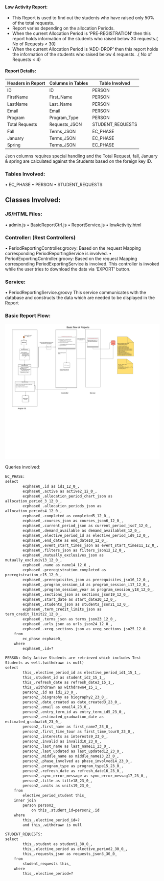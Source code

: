 #### Low Activity Report:
-	This Report is used to find out the students who have raised only 50% of the total requests.
-	Report varies depending on the allocation Periods.
-	When the current Allocation Period is ‘PRE-REGISTRATION’ then this report holds information of the students who raised below 30 requests.( No of Requests < 30)
-	When the current Allocation Period is ‘ADD-DROP’ then this report holds the information of the students who raised below 4 requests. .( No of Requests < 4)

#### Report Details:

|Headers in Report|Columns in Tables|Table Involved|
|--------------------- |--------------------- |-----------------|
|ID                    | ID                   | PERSON
|FirstName             | First_Name           | PERSON
|LastName              | Last_Name            | PERSON
|Email                 | Email                | PERSON
|Program	             |Program_Type          | PERSON
|Total Requests        | Requests_JSON        | STUDENT_REQUESTS
|Fall                  |Terms_JSON            | EC_PHASE
|January               |Terms_JSON            | EC_PHASE
|Spring                |Terms_JSON            | EC_PHASE

Json columns requires special handling and the Total Request, fall, January & spring are calculated against the Students based on the foreign key ID.
### Tables Involved:
•	EC_PHASE
•	PERSON
•	STUDENT_REQUESTS
## Classes Involved:
### JS/HTML Files:
•	admin.js
•	BasicReportCtrl.js
•	ReportService.js
•	lowActivity.html

### Controller: (Rest Controllers)
•	PeriodReportingController.groovy:
      Based on the request Mapping corresponding PeriodReportingService is involved.
•	PeriodExportingController.groovy:
      Based on the request Mapping corresponding PeriodExportingService is involved. This controller is invoked while the user tries to download the data via ‘EXPORT’ button.

### Service:
•	PeriodReportingService.groovy
This service communicates with the database and constructs the data which are needed to be displayed in the Report

### Basic Report Flow:

![Alt text](https://raw.githubusercontent.com/swathijayaseelan/ECToolKit-Documentation/master/BasicReportFloe.jpeg?_sm_au_=i4sfNDn0HvvfvS2k "Basic Report Flow")

Queries involved:
```
EC_PHASE:
select
        ecphase0_.id as id1_12_0_,
        ecphase0_.active as active2_12_0_,
        ecphase0_.allocation_period_chart_json as allocation_period_3_12_0_,
        ecphase0_.allocation_periods_json as allocation_periods4_12_0_,
        ecphase0_.completed as completed5_12_0_,
        ecphase0_.courses_json as courses_json6_12_0_,
        ecphase0_.current_period_json as current_period_jso7_12_0_,
        ecphase0_.demand_available as demand_available8_12_0_,
        ecphase0_.elective_period_id as elective_period_id9_12_0_,
        ecphase0_.end_date as end_date10_12_0_,
        ecphase0_.event_start_times_json as event_start_times11_12_0_,
        ecphase0_.filters_json as filters_json12_12_0_,
        ecphase0_.mutually_exclusives_json as mutually_exclusiv13_12_0_,
        ecphase0_.name as name14_12_0_,
        ecphase0_.preregistration_completed as preregistration_c15_12_0_,
        ecphase0_.prerequisites_json as prerequisites_jso16_12_0_,
        ecphase0_.program_session_id as program_session_i17_12_0_,
        ecphase0_.program_session_year as program_session_y18_12_0_,
        ecphase0_.sections_json as sections_json19_12_0_,
        ecphase0_.start_date as start_date20_12_0_,
        ecphase0_.students_json as students_json21_12_0_,
        ecphase0_.term_credit_limits_json as term_credit_limit22_12_0_,
        ecphase0_.terms_json as terms_json23_12_0_,
        ecphase0_.urls_json as urls_json24_12_0_,
        ecphase0_.xreg_sections_json as xreg_sections_jso25_12_0_
    from
        ec_phase ecphase0_
    where
        ecphase0_.id=?
```
```
PERSON: Only Active Students are retrieved which includes Test Students as well.(withdrawn is null)
select
        this_.elective_period_id as elective_period_id1_15_1_,
        this_.student_id as student_id2_15_1_,
        this_.refresh_date as refresh_date3_15_1_,
        this_.withdrawn as withdrawn4_15_1_,
        person2_.id as id1_23_0_,
        person2_.biography as biography2_23_0_,
        person2_.date_created as date_created3_23_0_,
        person2_.email as email4_23_0_,
        person2_.entry_term_id as entry_term_id5_23_0_,
        person2_.estimated_graduation_date as estimated_graduati6_23_0_,
        person2_.first_name as first_name7_23_0_,
        person2_.first_time_tour as first_time_tour8_23_0_,
        person2_.interests as interests9_23_0_,
        person2_.invalid as invalid10_23_0_,
        person2_.last_name as last_name11_23_0_,
        person2_.last_updated as last_updated12_23_0_,
        person2_.middle_name as middle_name13_23_0_,
        person2_.phase_involved as phase_involved14_23_0_,
        person2_.program_type as program_type15_23_0_,
        person2_.refresh_date as refresh_date16_23_0_,
        person2_.sync_error_message as sync_error_messag17_23_0_,
        person2_.title as title18_23_0_,
        person2_.units as units19_23_0_
    from
        elective_period_student this_
    inner join
        person person2_
            on this_.student_id=person2_.id
    where
        this_.elective_period_id=?
        and this_.withdrawn is null
```
```
STUDENT_REQUESTS:
select
        this_.student as student1_30_0_,
        this_.elective_period as elective_period2_30_0_,
        this_.requests_json as requests_json3_30_0_
    from
        student_requests this_
    where
        this_.elective_period=?
```

